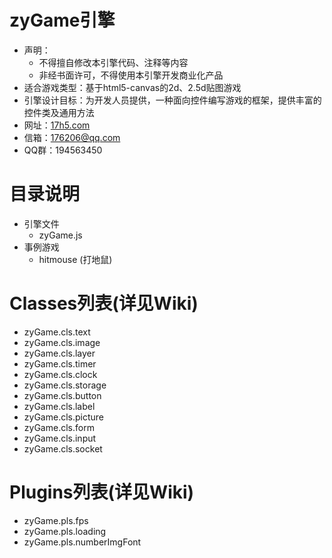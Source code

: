 # zyGame引擎 #
  * 声明： 
    * 不得擅自修改本引擎代码、注释等内容
    * 非经书面许可，不得使用本引擎开发商业化产品
  * 适合游戏类型：基于html5-canvas的2d、2.5d贴图游戏
  * 引擎设计目标：为开发人员提供，一种面向控件编写游戏的框架，提供丰富的控件类及通用方法
  * 网址：[17h5.com](http://17h5.com)
  * 信箱：176206@qq.com
  * QQ群：194563450

# 目录说明 #
  * 引擎文件
    * zyGame.js
  * 事例游戏
    * hitmouse (打地鼠)
  
# Classes列表(详见Wiki) #
  * zyGame.cls.text
  *	zyGame.cls.image
  *	zyGame.cls.layer
  *	zyGame.cls.timer
  *	zyGame.cls.clock
  *	zyGame.cls.storage
  *	zyGame.cls.button
  *	zyGame.cls.label
  *	zyGame.cls.picture
  *	zyGame.cls.form
  *	zyGame.cls.input
  *	zyGame.cls.socket
  
# Plugins列表(详见Wiki) #
  * zyGame.pls.fps
  *	zyGame.pls.loading
  *	zyGame.pls.numberImgFont